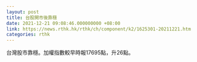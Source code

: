 ```yaml
---
layout: post
title: 台股開市後靠穩
date: 2021-12-21 09:08:46.000000000 +08:00
link: https://news.rthk.hk/rthk/ch/component/k2/1625301-20211221.htm
categories: rthk
---
```


台灣股市靠穩。加權指數較早時報17695點，升26點。
